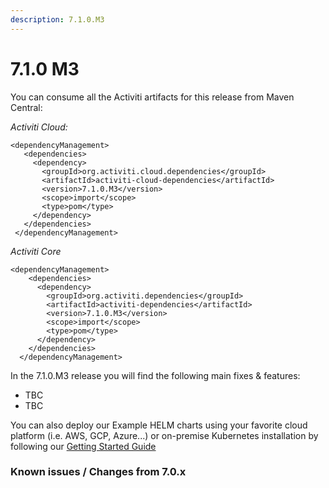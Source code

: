 ```yaml
---
description: 7.1.0.M3
---
```


# 7.1.0 M3

You can consume all the Activiti artifacts for this release from Maven Central:

_Activiti Cloud:_

```markup
<dependencyManagement>
   <dependencies>
     <dependency>
       <groupId>org.activiti.cloud.dependencies</groupId>
       <artifactId>activiti-cloud-dependencies</artifactId>
       <version>7.1.0.M3</version>
       <scope>import</scope>
       <type>pom</type>
     </dependency>
   </dependencies>
 </dependencyManagement>
```

_Activiti Core_

```markup
<dependencyManagement>
    <dependencies>
      <dependency>
        <groupId>org.activiti.dependencies</groupId>
        <artifactId>activiti-dependencies</artifactId>
        <version>7.1.0.M3</version>
        <scope>import</scope>
        <type>pom</type>
      </dependency>
    </dependencies>
  </dependencyManagement>
```

In the 7.1.0.M3 release you will find the following main fixes & features:

* TBC
* TBC

You can also deploy our Example HELM charts using your favorite cloud platform \(i.e. AWS, GCP, Azure...\) or on-premise Kubernetes installation by following our [Getting Started Guide](https://activiti.gitbook.io/activiti-7-developers-guide/getting-started/getting-started-activiti-cloud)

### Known issues / Changes from 7.0.x

#### 

